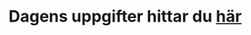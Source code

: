 # Dagens uppgifter hittar du [här](https://github.com/herkommer/TE4-1920-Main/blob/master/daily/20190913.md)
